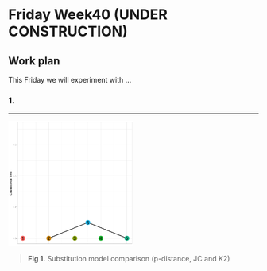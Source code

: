 # Friday Week40 (UNDER CONSTRUCTION)

## Work plan

This Friday we will experiment with ...

### 1.


-----------------------------------------------------------------


<img src="coal.gif" width="50%">

>**Fig 1.** Substitution model comparison (p-distance, JC and K2)

